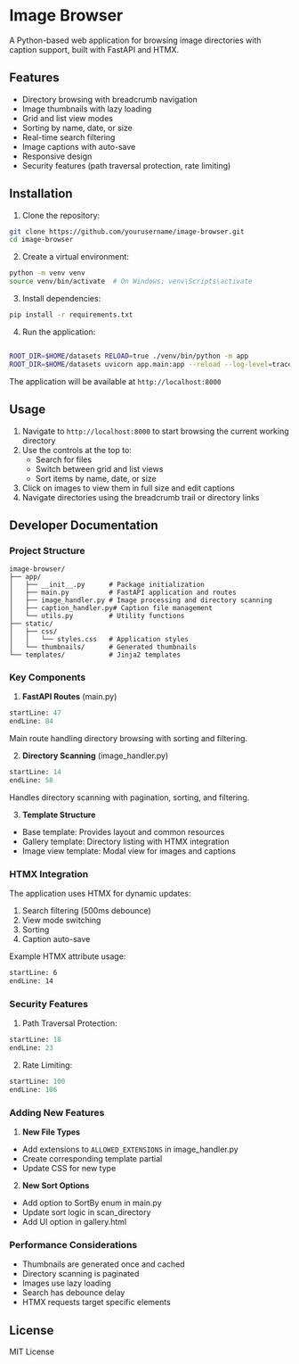 # Image Browser

A Python-based web application for browsing image directories with caption support, built with FastAPI and HTMX.

## Features

- Directory browsing with breadcrumb navigation
- Image thumbnails with lazy loading
- Grid and list view modes
- Sorting by name, date, or size
- Real-time search filtering
- Image captions with auto-save
- Responsive design
- Security features (path traversal protection, rate limiting)

## Installation

1. Clone the repository:
```bash
git clone https://github.com/yourusername/image-browser.git
cd image-browser
```

2. Create a virtual environment:
```bash
python -m venv venv
source venv/bin/activate  # On Windows: venv\Scripts\activate
```

3. Install dependencies:
```bash
pip install -r requirements.txt
```

4. Run the application:
```bash

ROOT_DIR=$HOME/datasets RELOAD=true ./venv/bin/python -m app
ROOT_DIR=$HOME/datasets uvicorn app.main:app --reload --log-level=trace
```

The application will be available at `http://localhost:8000`

## Usage

1. Navigate to `http://localhost:8000` to start browsing the current working directory
2. Use the controls at the top to:
   - Search for files
   - Switch between grid and list views
   - Sort items by name, date, or size
3. Click on images to view them in full size and edit captions
4. Navigate directories using the breadcrumb trail or directory links

## Developer Documentation

### Project Structure

```
image-browser/
├── app/
│   ├── __init__.py      # Package initialization
│   ├── main.py          # FastAPI application and routes
│   ├── image_handler.py # Image processing and directory scanning
│   ├── caption_handler.py# Caption file management
│   └── utils.py         # Utility functions
├── static/
│   ├── css/
│   │   └── styles.css   # Application styles
│   └── thumbnails/      # Generated thumbnails
└── templates/           # Jinja2 templates
```

### Key Components

1. **FastAPI Routes** (main.py)
```python:app/main.py
startLine: 47
endLine: 84
```
Main route handling directory browsing with sorting and filtering.

2. **Directory Scanning** (image_handler.py)
```python:app/image_handler.py
startLine: 14
endLine: 58
```
Handles directory scanning with pagination, sorting, and filtering.

3. **Template Structure**
- Base template: Provides layout and common resources
- Gallery template: Directory listing with HTMX integration
- Image view template: Modal view for images and captions

### HTMX Integration

The application uses HTMX for dynamic updates:
1. Search filtering (500ms debounce)
2. View mode switching
3. Sorting
4. Caption auto-save

Example HTMX attribute usage:
```html:templates/gallery.html
startLine: 6
endLine: 14
```

### Security Features

1. Path Traversal Protection:
```python:app/utils.py
startLine: 18
endLine: 23
```

2. Rate Limiting:
```python:app/main.py
startLine: 100
endLine: 106
```

### Adding New Features

1. **New File Types**
- Add extensions to `ALLOWED_EXTENSIONS` in image_handler.py
- Create corresponding template partial
- Update CSS for new type

2. **New Sort Options**
- Add option to SortBy enum in main.py
- Update sort logic in scan_directory
- Add UI option in gallery.html

### Performance Considerations

- Thumbnails are generated once and cached
- Directory scanning is paginated
- Images use lazy loading
- Search has debounce delay
- HTMX requests target specific elements

## License

MIT License